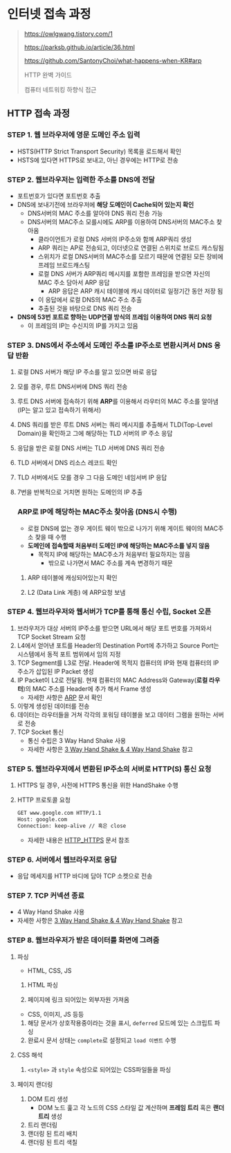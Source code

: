 # 인터넷 접속 과정

> https://owlgwang.tistory.com/1
>
> https://parksb.github.io/article/36.html
>
> https://github.com/SantonyChoi/what-happens-when-KR#arp
>
> HTTP 완벽 가이드
>
> 컴퓨터 네트워킹 하향식 접근

## HTTP 접속 과정

### STEP 1. 웹 브라우저에 영문 도메인 주소 입력

- HSTS(HTTP Strict Transport Security) 목록을 로드해서 확인
- HSTS에 있다면 HTTPS로 보내고, 아닌 경우에는 HTTP로 전송

### STEP 2. 웹브라우저는 입력한 주소를 DNS에 전달

- 포트번호가 있다면 포트번호 추출
- DNS에 보내기전에 브라우저에 **해당 도메인이 Cache되어 있는지 확인**
  - DNS서버의 MAC 주소를 알아야 DNS 쿼리 전송 가능
  - DNS서버의 MAC주소 모를시에도 ARP를 이용하여 DNS서버의 MAC주소 찾아옴
    - 클라이언트가 로컬 DNS 서버의 IP주소와 함께 ARP쿼리 생성
    - ARP 쿼리는 AP로 전송되고, 이더넷으로 연결된 스위치로 브로드 캐스팅됨
    - 스위치가 로컬 DNS서버의 MAC주소를 모르기 때문에 연결된 모든 장비에 프레임 브로드캐스팅
    - 로컬 DNS 서버가 ARP쿼리 메시지를 포함한 프레임을 받으면 자신의 MAC 주소 담아서 ARP 응답
      - ARP 응답은 ARP 캐시 테이블에 캐시 데이터로 일정기간 동안 저장 됨
    - 이 응답에서 로컬 DNS의 MAC 주소 추출
    - 추출된 것을 바탕으로 DNS 쿼리 전송
- **DNS에 53번 포트로 향하는 UDP연결 방식의 프레임 이용하여 DNS 쿼리 요청**
  - 이 프레임의 IP는 수신지의 IP를 가지고 있음

### STEP 3. DNS에서 주소에서 도메인 주소를 IP주소로 변환시켜서 DNS 응답 반환

1. 로컬 DNS 서버가 해당 IP 주소를 알고 있으면 바로 응답

2. 모를 경우, 루트 DNS서버에 DNS 쿼리 전송

3. 루트 DNS 서버에 접속하기 위해  **ARP**를 이용해서 라우터의 MAC 주소를 알아냄 (IP는 알고 있고 접속하기 위해서)

4. DNS 쿼리를 받은 루트 DNS 서버는 쿼리 메시지를 추출해서 TLD(Top-Level Domain)을 확인하고 그에 해당하는 TLD 서버의 IP 주소 응답

5. 응답을 받은 로컬 DNS 서버는 TLD 서버에 DNS 쿼리 전송

6. TLD 서버에서 DNS 리소스 레코드 확인

7. TLD 서버에서도 모를 경우 그 다음 도메인 네임서버 IP 응답

8. 7번을 반복적으로 거치면 원하는 도메인의 IP 추출

   ### ARP로 IP에 해당하는 MAC주소 찾아옴 (DNS시 수행)

   - 로컬 DNS에 없는 경우 게이트 웨이 밖으로 나가기 위해 게이트 웨이의 MAC주소 찾을 때 수행
   - **도메인에 접속할때 처음부터 도메인 IP에 해당하는 MAC주소를 넣지 않음**
     - 목적지 IP에 해당하는 MAC주소가 처음부터 필요하지는 않음
       - 밖으로 나가면서 MAC 주소를 계속 변경하기 때문

   1. ARP 테이블에 캐싱되어있는지 확인

   2. L2 (Data Link 계층) 에 ARP요청 보냄

### STEP 4. 웹브라우저와 웹서버가 TCP를 통해 통신 수립, Socket 오픈

1. 브라우저가 대상 서버의 IP주소를 받으면 URL에서 해당 포트 번호를 가져와서 TCP Socket Stream 요청
2.  L4에서 얻어낸 포트를 Header의 Destination Port에 추가하고 Source Port는 시스템에서 동적 포트 범위에서 임의 지정
3. TCP Segment를 L3로 전달. Header에 목적지 컴퓨터의 IP와 현재 컴퓨터의 IP 주소가 삽입된 IP Packet 생성
4. IP Packet이 L2로 전달됨. 현재 컴퓨터의 MAC Address와 Gateway(**로컬 라우터**)의 MAC 주소를 Header에 추가 해서 Frame 생성
   - 자세한 사항은 [ARP](./ARP.md) 문서 확인
5. 이렇게 생성된 데이터를 전송
6. 데이터는 라우터들을 거쳐 각각의 포워딩 테이블을 보고 데이터 그램을 원하는 서버로 전송
7. TCP Socket 통신
   - 통신 수립은 3 Way Hand Shake 사용 
   - 자세한 사항은 [3 Way Hand Shake & 4 Way Hand Shake](./3WayHandShake_4WayHandShake.md) 참고

### STEP 5. 웹브라우저에서 변환된 IP주소의 서버로 HTTP(S) 통신 요청

1. HTTPS 일 경우, 사전에 HTTPS 통신을 위한 HandShake 수행

2. HTTP 프로토콜 요청

   ```sh
   GET www.google.com HTTP/1.1
   Host: google.com
   Connection: keep-alive // 혹은 close
   ```

   - 자세한 내용은 [HTTP_HTTPS](./HTTP_HTTPS.md) 문서 참조

### STEP 6. 서버에서 웹브라우저로 응답

- 응답 메세지를 HTTP 바디에 담아 TCP 소켓으로 전송

### STEP 7. TCP 커넥션 종료

- 4 Way Hand Shake 사용
- 자세한 사항은 [3 Way Hand Shake & 4 Way Hand Shake](./3WayHandShake_4WayHandShake.md) 참고

### STEP 8. 웹브라우저가 받은 데이터를 화면에 그려줌

1. 파싱

	- HTML, CSS, JS

	1. HTML 파싱

	2. 페이지에 링크 되어있는 외부자원 가져옴

   	- CSS, 이미지, JS 등등

   	1. 해당 문서가 상호작용중이라는 것을 표시, `deferred` 모드에 있는 스크립트 파싱
   	2. 완료시 문서 상태는 `complete`로 설정되고 `load 이벤트` 수행

2. CSS 해석

   1. `<style>` 과 `style` 속성으로 되어있는 CSS파일들을 파싱

3. 페이지 랜더링

    1. DOM 트리 생성
       - DOM 노드 훑고 각 노드의 CSS 스타일 값 계산하며 **프레임 트리** 혹은 **랜더 트리** 생성
    2. 트리 랜더링
    3. 랜더링 된 트리 배치
    4. 랜더링 된 트리 색칠

